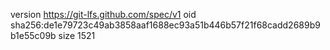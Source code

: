 version https://git-lfs.github.com/spec/v1
oid sha256:de1e79723c49ab3858aaf1688ec93a51b446b57f21f68cadd2689b9b1e55c09b
size 1521
